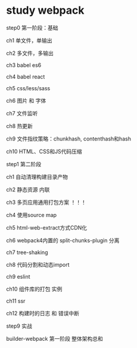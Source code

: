 # study webpack

step0 第一阶段：基础

  ch1 单文件，单输出

  ch2 多文件，多输出

  ch3 babel es6

  ch4 babel react

  ch5 css/less/sass

  ch6 图片 和 字体

  ch7 文件监听

  ch8 热更新

  ch9 文件指纹策略：chunkhash, contenthash和hash

  ch10 HTML、CSS和JS代码压缩

step1 第二阶段

  ch1 自动清理构建目录产物

  ch2 静态资源 内联

  ch3 多页应用通用打包方案 ！！！

  ch4 使用source map

  ch5 html-web-extract方式CDN化

  ch6 webpack4内置的 split-chunks-plugin 分离

  ch7 tree-shaking

  ch8 代码分割和动态import

  ch9 eslint

  ch10 组件库的打包 实例

  ch11 ssr

  ch12 构建时的日志 和 错误中断

step9 实战

  builder-webpack 第一阶段 整体架构总和
